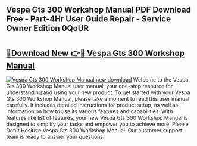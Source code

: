 ## Vespa Gts 300 Workshop Manual PDF Download Free - Part-4Hr User Guide Repair - Service Owner Edition 0QoUR

# <h2><a href="http://cf23215.oget.top/?id=Vespa+Gts+300+Workshop+Manual">🔗Download New 👉🔴 Vespa Gts 300 Workshop Manual</a></h2>

[![Vespa Gts 300 Workshop Manual new download](https://i.imgur.com/5g1atiW.png)](http://cf23215.oget.top/?id=Vespa+Gts+300+Workshop+Manual)
Welcome to the Vespa Gts 300 Workshop Manual user manual, your one-stop resource for understanding and using your new product. To get started with your Vespa Gts 300 Workshop Manual, please take a moment to read this user manual carefully. It includes detailed instructions for product setup, as well as information on how to use its various features and capabilities. With features like list of features, your new Vespa Gts 300 Workshop Manual is designed to simplify your tasks and empower you to achieve more. Please Don't Hesitate Vespa Gts 300 Workshop Manual. Our customer support team is ready to answer your questions.
